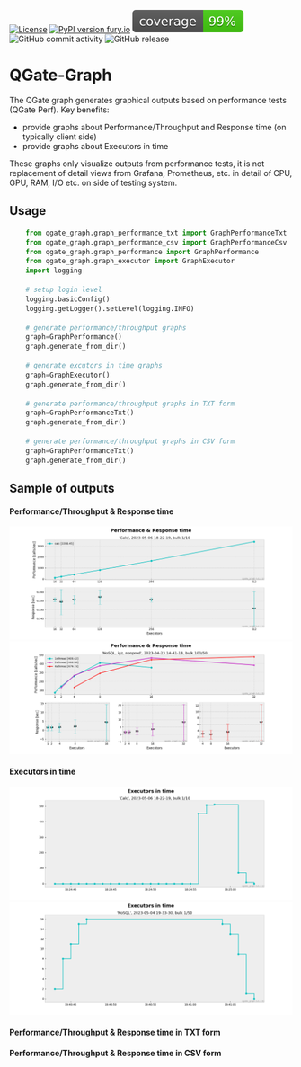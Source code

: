 [![License](https://img.shields.io/badge/License-Apache%202.0-blue.svg)](https://opensource.org/licenses/Apache-2.0)
[![PyPI version fury.io](https://badge.fury.io/py/qgate-graph.svg)](https://pypi.python.org/pypi/qgate-graph/)
![coverage](https://github.com/george0st/qgate-graph/blob/main/coverage.svg?raw=true)
![GitHub commit activity](https://img.shields.io/github/commit-activity/w/george0st/qgate-graph)
![GitHub release](https://img.shields.io/github/v/release/george0st/qgate-graph)

# QGate-Graph

The QGate graph generates graphical outputs based on performance tests (QGate Perf). Key benefits:
 - provide graphs about Performance/Throughput and Response time (on typically client side)
 - provide graphs about Executors in time

These graphs only visualize outputs from performance tests, it is not replacement of
detail views from Grafana, Prometheus, etc. in detail of CPU, GPU, RAM, I/O etc. on side of testing system.

## Usage

```python
    from qgate_graph.graph_performance_txt import GraphPerformanceTxt
    from qgate_graph.graph_performance_csv import GraphPerformanceCsv
    from qgate_graph.graph_performance import GraphPerformance
    from qgate_graph.graph_executor import GraphExecutor
    import logging

    # setup login level
    logging.basicConfig()
    logging.getLogger().setLevel(logging.INFO)

    # generate performance/throughput graphs
    graph=GraphPerformance()
    graph.generate_from_dir()
    
    # generate excutors in time graphs
    graph=GraphExecutor()
    graph.generate_from_dir()

    # generate performance/throughput graphs in TXT form
    graph=GraphPerformanceTxt()
    graph.generate_from_dir()

    # generate performance/throughput graphs in CSV form
    graph=GraphPerformanceTxt()
    graph.generate_from_dir()

```

## Sample of outputs
#### Performance/Throughput & Response time
![graph](https://github.com/george0st/qgate-graph/blob/main/assets/PRF-Calc-2023-05-06_18-22-19-bulk-1x10.png?raw=true)
![graph](https://github.com/george0st/qgate-graph/blob/main/assets/PRF-NoSQL_igz_nonprod-2023-04-23_14-41-18-bulk-100x50.png?raw=true)

#### Executors in time
![graph](https://github.com/george0st/qgate-graph/blob/main/assets/EXE-Calc-2023-05-06_18-22-19-bulk-1x10-plan-128x4.png?raw=true)
![graph](https://github.com/george0st/qgate-graph/blob/main/assets/EXE-NoSQL-2023-05-04_19-33-30-bulk-1x50-plan-8x2.png?raw=true)

#### Performance/Throughput & Response time in TXT form

#### Performance/Throughput & Response time in CSV form
